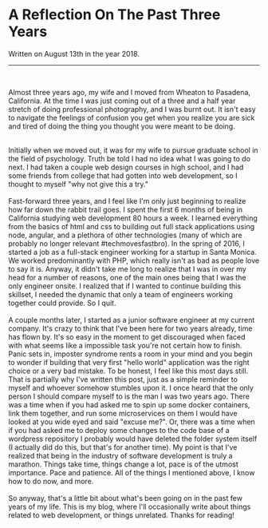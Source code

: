 # A Reflection On The Past Three Years

Written on August 13th in the year 2018.
</br>

---

</br>


Almost three years ago, my wife and I moved from Wheaton to Pasadena, California. At the time I was just coming out of a three and a half year stretch of doing professional photography, and I was burnt out. It isn't easy to navigate the feelings of confusion you get when you realize you are sick and tired of doing the thing you thought you were meant to be doing.

</br>
Initially when we moved out, it was for my wife to pursue graduate school in the field of psychology. Truth be told I had no idea what I was going to do next. I had taken a couple web design courses in high school, and I had some friends from college that had gotten into web development, so I thought to myself "why not give this a try."</br>
</br>
Fast-forward three years, and I feel like I'm only just beginning to realize how far down the rabbit trail goes. I spent the first 6 months of being in California studying web development 80 hours a week. I learned everything from the basics of html and css to building out full stack applications using node, angular, and a plethora of other technologies (many of which are probably no longer relevant #techmovesfastbro). In the spring of 2016, I started a job as a full-stack engineer working for a startup in Santa Monica. We worked predominantly with PHP, which really isn't as bad as people love to say it is. Anyway, it didn't take me long to realize that I was in over my head for a number of reasons, one of the main ones being that I was the only engineer onsite. I realized that if I wanted to continue building this skillset, I needed the dynamic that only a team of engineers working together could provide. So I quit.</br>
</br>
A couple months later, I started as a junior software engineer at my current company. It's crazy to think that I've been here for two years already, time has flown by. It's so easy in the moment to get discouraged when faced with what seems like a impossible task you're not certain how to finish. Panic sets in, imposter syndrome rents a room in your mind and you begin to wonder if building that very first "hello world" application was the right choice or a very bad mistake. To be honest, I feel like this most days still. That is partially why I've written this post, just as a simple reminder to myself and whoever somehow stumbles upon it. I once heard that the only person I should compare myself to is the man I was two years ago. There was a time when if you had asked me to spin up some docker containers, link them together, and run some microservices on them I would have looked at you wide eyed and said "excuse me?". Or, there was a time when if you had asked me to deploy some changes to the code base of a wordpress repository I probably would have deleted the folder system itself (I actually did do this, but that's for another time). My point is that I've realized that being in the industry of software development is truly a marathon. Things take time, things change a lot, pace is of the utmost importance. Pace and patience. All of the things I mentioned above, I know how to do now, and more.</br>
</br>
So anyway, that's a little bit about what's been going on in the past few years of my life. This is my blog, where I'll occasionally write about things related to web development, or things unrelated. Thanks for reading!
